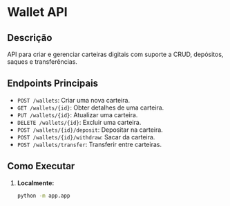 # Wallet API

## Descrição
API para criar e gerenciar carteiras digitais com suporte a CRUD, depósitos, saques e transferências.

## Endpoints Principais
- `POST /wallets`: Criar uma nova carteira.
- `GET /wallets/{id}`: Obter detalhes de uma carteira.
- `PUT /wallets/{id}`: Atualizar uma carteira.
- `DELETE /wallets/{id}`: Excluir uma carteira.
- `POST /wallets/{id}/deposit`: Depositar na carteira.
- `POST /wallets/{id}/withdraw`: Sacar da carteira.
- `POST /wallets/transfer`: Transferir entre carteiras.

## Como Executar
1. **Localmente:**
   ```bash
   python -m app.app
